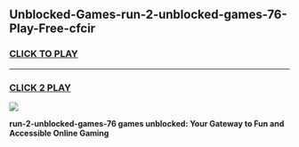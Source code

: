 
## Unblocked-Games-run-2-unblocked-games-76-Play-Free-cfcir
<h3>
<a href="https://premium76.site?title=run-2-unblocked-games-76&ref=10A">CLICK TO PLAY</a></h3>
<hr>

<h3>
<a href="https://premium76.site?title=run-2-unblocked-games-76&ref=10A">CLICK 2 PLAY</a>
  
</h3>

<a href="https://premium76.site?title=run-2-unblocked-games-76&ref=10A"><img src="https://clearcache.store/games.png"></a>


**run-2-unblocked-games-76 games unblocked: Your Gateway to Fun and Accessible Online Gaming**
